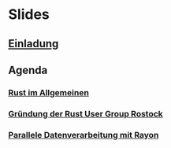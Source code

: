 # Slides

## [Einladung](https://slides.com/diemoheuer/rust-user-group-invitation-1/fullscreen)

## Agenda

### [Rust im Allgemeinen](https://slides.com/diemoheuer/rust-in-general/fullscreen)

### [Gründung der Rust User Group Rostock](https://slides.com/diemoheuer/rust-user-group-founding/fullscreen)

### [Parallele Datenverarbeitung mit Rayon](https://slides.com/diemoheuer/data-parallelism-with-rayon/fullscreen)
